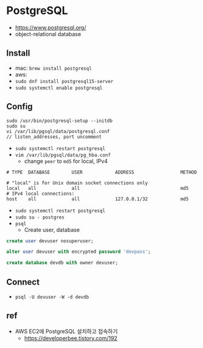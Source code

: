 # PostgreSQL
* https://www.postgresql.org/
* object-relational database

## Install
* mac: `brew install postgresql`
* aws:
* `sudo dnf install postgresql15-server`
* `sudo systemctl enable postgresql`

## Config
```
sudo /usr/bin/postgresql-setup --initdb
sudo su
vi /var/lib/pgsql/data/postgresql.conf
// listen_addresses, port uncomment
```

* `sudo systemctl restart postgresql`
* `vim /var/lib/pgsql/data/pg_hba.conf`
  * change `peer` to `md5` for local, IPv4
```
# TYPE  DATABASE        USER            ADDRESS                 METHOD

# "local" is for Unix domain socket connections only
local   all             all                                     md5
# IPv4 local connections:
host    all             all             127.0.0.1/32            md5
```

* `sudo systemctl restart postgresql`
* `sudo su - postgres`
* `psql`
  * Create user, database
```sql
create user devuser nosuperuser;

alter user devuser with encrypted password 'devpass';

create database devdb with owner devuser;
```

## Connect
* `psql -U devuser -W -d devdb`

## ref
* AWS EC2에 PostgreSQL 설치하고 접속하기
  * https://developerbee.tistory.com/192

